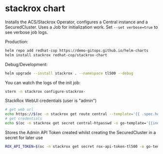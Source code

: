 # stackrox chart

Installs the ACS/Stackrox Operator, configures a Central instance and a SecuredCluster. Uses a Job for initialization work. Set `--set verbose=true` to see verbose job logs.

Production:
```bash
helm repo add redhat-cop https://demo-gitops.github.io/helm-charts
helm install stackrox redhat-cop/stackrox-chart
```

Debug/Development:
```bash
helm upgrade --install stackrox . --namespace tl500 --debug
```

You can watch the logs of the init job:
```bash
stern -n stackrox configure-stackrox-
```

StackRox WebUI credentials (user is "admin")
```bash
# get web url
echo https://$(oc -n stackrox get route central --template='{{ .spec.host }}')
# get credentials
echo $(oc -n stackrox get secret central-htpasswd -o go-template='{{index .data "password" | base64decode}}')
```

Stores the Admin API Token created whilst creating the SecuredCluster in a secret for later use
```bash
ROX_API_TOKEN=$(oc -n stackrox get secret rox-api-token-tl500 -o go-template='{{index .data "token" | base64decode}}')
```
